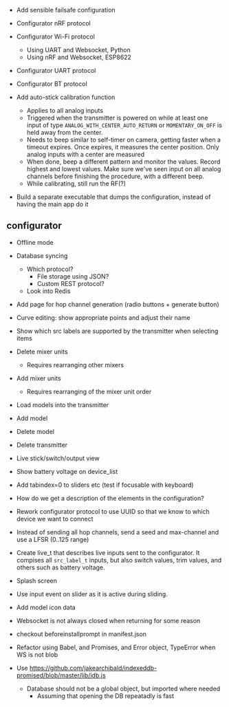 - Add sensible failsafe configuration

- Configurator nRF protocol
- Configurator Wi-Fi protocol
  - Using UART and Websocket, Python
  - Using nRF and Websocket, ESP8622
- Configurator UART protocol
- Configurator BT protocol

- Add auto-stick calibration function
    - Applies to all analog inputs
    - Triggered when the transmitter is powered on while at least one input
      of type `ANALOG_WITH_CENTER_AUTO_RETURN` or `MOMENTARY_ON_OFF` is
      held away from the center.
    - Needs to beep similar to self-timer on camera, getting faster when a
      timeout expires. Once expires, it measures the center position.
      Only analog inputs with a center are measured
    - When done, beep a different pattern and monitor the values. Record highest
      and lowest values. Make sure we've seen input on all analog channels
      before finishing the procedure, with a different beep.
    - While calibrating, still run the RF(?)


- Build a separate executable that dumps the configuration, instead of having
  the main app do it

## configurator
- Offline mode

- Database syncing
  - Which protocol?
    - File storage using JSON?
    - Custom REST protocol?
  - Look into Redis

- Add page for hop channel generation (radio buttons + generate button)

- Curve editing: show appropriate points and adjust their name

- Show which src labels are supported by the transmitter when selecting items


- Delete mixer units
  - Requires rearranging other mixers
- Add mixer units
  - Requires rearranging of the mixer unit order
- Load models into the transmitter
- Add model
- Delete model
- Delete transmitter
- Live stick/switch/output view
- Show battery voltage on device_list

- Add tabindex=0 to sliders etc (test if focusable with keyboard)



- How do we get a description of the elements in the configuration?

- Rework configurator protocol to use UUID so that we know to which device
  we want to connect

- Instead of sending all hop channels, send a seed and max-channel and use
  a LFSR (0..125 range)


- Create live_t that describes live inputs sent to the configurator. It compises
  all `src_label_t` inputs, but also switch values, trim values, and others
  such as battery voltage.


- Splash screen

- Use input event on slider as it is active during sliding.

- Add model icon data

- Websocket is not always closed when returning for some reason

- checkout beforeinstallprompt in manifest.json

- Refactor using Babel, and Promises, and Error object, TypeError when WS is not blob

- Use https://github.com/jakearchibald/indexeddb-promised/blob/master/lib/idb.js
  - Database should not be a global object, but imported where needed
    - Assuming that opening the DB repeatadly is fast

